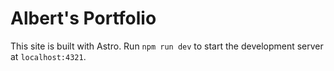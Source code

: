 # Albert's Portfolio

This site is built with Astro. Run `npm run dev` to start the development server at `localhost:4321`.
